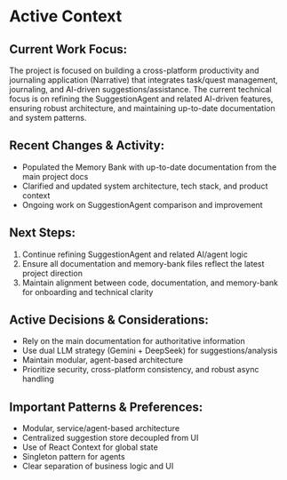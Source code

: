 # Active Context

## Current Work Focus:
The project is focused on building a cross-platform productivity and journaling application (Narrative) that integrates task/quest management, journaling, and AI-driven suggestions/assistance. The current technical focus is on refining the SuggestionAgent and related AI-driven features, ensuring robust architecture, and maintaining up-to-date documentation and system patterns.

## Recent Changes & Activity:
- Populated the Memory Bank with up-to-date documentation from the main project docs
- Clarified and updated system architecture, tech stack, and product context
- Ongoing work on SuggestionAgent comparison and improvement

## Next Steps:
1. Continue refining SuggestionAgent and related AI/agent logic
2. Ensure all documentation and memory-bank files reflect the latest project direction
3. Maintain alignment between code, documentation, and memory-bank for onboarding and technical clarity

## Active Decisions & Considerations:
- Rely on the main documentation for authoritative information
- Use dual LLM strategy (Gemini + DeepSeek) for suggestions/analysis
- Maintain modular, agent-based architecture
- Prioritize security, cross-platform consistency, and robust async handling

## Important Patterns & Preferences:
- Modular, service/agent-based architecture
- Centralized suggestion store decoupled from UI
- Use of React Context for global state
- Singleton pattern for agents
- Clear separation of business logic and UI
